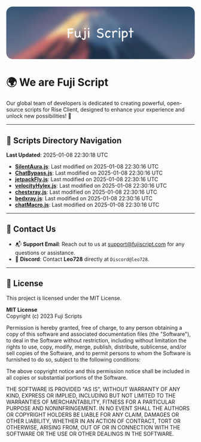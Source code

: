 ![Banner](.github/b.webp)

# 🌍 **We are Fuji Script**

Our global team of developers is dedicated to creating powerful, open-source scripts for Rise Client, designed to enhance your experience and unlock new possibilities! 🌟

---
<!-- SCRIPTS_NAVIGATION_START -->
## 📂 **Scripts Directory Navigation**

**Last Updated**: 2025-01-08 22:30:18 UTC

- **[SilentAura.js](scripts/SilentAura.js)**: Last modified on 2025-01-08 22:30:16 UTC
- **[ChatBypass.js](scripts/ChatBypass.js)**: Last modified on 2025-01-08 22:30:16 UTC
- **[jetpackFly.js](scripts/jetpackFly.js)**: Last modified on 2025-01-08 22:30:16 UTC
- **[velocityHylex.js](scripts/velocityHylex.js)**: Last modified on 2025-01-08 22:30:16 UTC
- **[chestxray.js](scripts/chestxray.js)**: Last modified on 2025-01-08 22:30:16 UTC
- **[bedxray.js](scripts/bedxray.js)**: Last modified on 2025-01-08 22:30:16 UTC
- **[chatMacro.js](scripts/chatMacro.js)**: Last modified on 2025-01-08 22:30:16 UTC

<!-- SCRIPTS_NAVIGATION_END -->

---

## 💬 **Contact Us**  
- 📬 **Support Email**: Reach out to us at [support@fujiscript.com](mailto:support@fujiscript.com) for any questions or assistance.  
- 💬 **Discord**: Contact **Leo728** directly at `Discord@leo728`.

---

## 📜 **License**

This project is licensed under the MIT License.  

**MIT License**  
Copyright (c) 2023 Fuji Scripts  

Permission is hereby granted, free of charge, to any person obtaining a copy of this software and associated documentation files (the "Software"), to deal in the Software without restriction, including without limitation the rights to use, copy, modify, merge, publish, distribute, sublicense, and/or sell copies of the Software, and to permit persons to whom the Software is furnished to do so, subject to the following conditions:  

The above copyright notice and this permission notice shall be included in all copies or substantial portions of the Software.  

THE SOFTWARE IS PROVIDED "AS IS", WITHOUT WARRANTY OF ANY KIND, EXPRESS OR IMPLIED, INCLUDING BUT NOT LIMITED TO THE WARRANTIES OF MERCHANTABILITY, FITNESS FOR A PARTICULAR PURPOSE AND NONINFRINGEMENT. IN NO EVENT SHALL THE AUTHORS OR COPYRIGHT HOLDERS BE LIABLE FOR ANY CLAIM, DAMAGES OR OTHER LIABILITY, WHETHER IN AN ACTION OF CONTRACT, TORT OR OTHERWISE, ARISING FROM, OUT OF OR IN CONNECTION WITH THE SOFTWARE OR THE USE OR OTHER DEALINGS IN THE SOFTWARE.  
